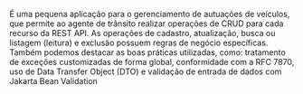 É uma pequena aplicação para o gerenciamento de autuações de veículos, que permite ao agente de trânsito realizar operações de CRUD para cada recurso da REST API. As operações de cadastro, atualização, busca ou listagem (leitura) e exclusão possuem regras de negócio específicas. Também podemos destacar as boas práticas utilizadas, como: tratamento de exceções customizadas de forma global, conformidade com a RFC 7870, uso de Data Transfer Object (DTO) e validação de entrada de dados com Jakarta Bean Validation

